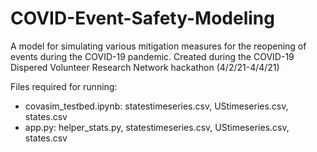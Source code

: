 # COVID-Event-Safety-Modeling

A model for simulating various mitigation measures for the reopening of events during the COVID-19 pandemic. Created during the COVID-19 Dispered Volunteer Research Network hackathon (4/2/21-4/4/21)



Files required for running:
* covasim_testbed.ipynb: statestimeseries.csv, UStimeseries.csv, states.csv
* app.py: helper_stats.py, statestimeseries.csv, UStimeseries.csv, states.csv
